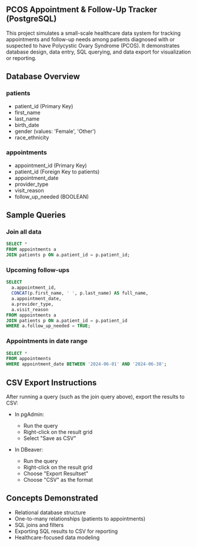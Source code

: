 ## PCOS Appointment & Follow-Up Tracker (PostgreSQL)

This project simulates a small-scale healthcare data system for tracking appointments and follow-up needs among patients diagnosed with or suspected to have Polycystic Ovary Syndrome (PCOS). It demonstrates database design, data entry, SQL querying, and data export for visualization or reporting.

## Database Overview

### patients
- patient_id (Primary Key)
- first_name
- last_name
- birth_date
- gender (values: 'Female', 'Other')
- race_ethnicity

### appointments
- appointment_id (Primary Key)
- patient_id (Foreign Key to patients)
- appointment_date
- provider_type
- visit_reason
- follow_up_needed (BOOLEAN)

## Sample Queries

### Join all data
```sql
SELECT *
FROM appointments a
JOIN patients p ON a.patient_id = p.patient_id;
```

### Upcoming follow-ups
```sql
SELECT
  a.appointment_id,
  CONCAT(p.first_name, ' ', p.last_name) AS full_name,
  a.appointment_date,
  a.provider_type,
  a.visit_reason
FROM appointments a
JOIN patients p ON a.patient_id = p.patient_id
WHERE a.follow_up_needed = TRUE;
```

### Appointments in date range
```sql
SELECT *
FROM appointments
WHERE appointment_date BETWEEN '2024-06-01' AND '2024-06-30';
```

## CSV Export Instructions

After running a query (such as the join query above), export the results to CSV:

- In pgAdmin:
  - Run the query
  - Right-click on the result grid
  - Select "Save as CSV"

- In DBeaver:
  - Run the query
  - Right-click on the result grid
  - Choose "Export Resultset"
  - Choose "CSV" as the format

## Concepts Demonstrated

- Relational database structure
- One-to-many relationships (patients to appointments)
- SQL joins and filters
- Exporting SQL results to CSV for reporting
- Healthcare-focused data modeling
